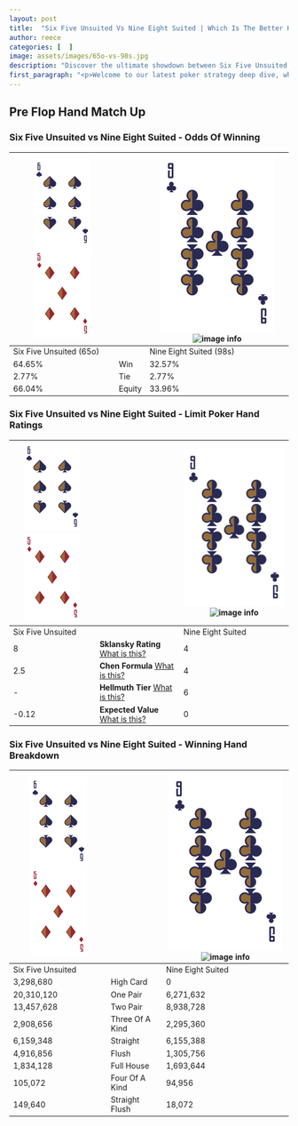 ```yaml
---
layout: post
title:  "Six Five Unsuited Vs Nine Eight Suited | Which Is The Better Hand In Poker? A Complete Guide"
author: reece
categories: [  ]
image: assets/images/65o-vs-98s.jpg
description: "Discover the ultimate showdown between Six Five Unsuited and Nine Eight Suited in poker! Uncover the odds, strategies, and scenarios where one hand triumphs over the other. Get ready to up your poker game with this thrilling analysis."
first_paragraph: "<p>Welcome to our latest poker strategy deep dive, where we're pitting two distinct hands against each other in a high-stakes showdown: Six Five Unsuited vs Nine Eight Suited.</p><p>In the dynamic world of poker, every decision counts, and knowing which hand holds the upper hand is key to your success at the table.</p><p>In this article, we'll dissect these two hands, explore the scenarios where one dominates the other, and equip you with the knowledge to make strategic choices that can tip the odds in your favor.</p><p>Get ready to unravel the intriguing dynamics of these poker hands and elevate your game to new heights.</p>"
---
```




[comment]: # (sp0)

## Pre Flop Hand Match Up

<div class="table hand-ratings" markdown="1"> 



### Six Five Unsuited vs Nine Eight Suited - Odds Of Winning


    
| ![image info](assets/images/hand1/6.png) ![image info](assets/images/hand1/5o.png) |  | ![image info](assets/images/hand2/9.png) ![image info](assets/images/hand2/8s.png) |
| -------- | -------- | -------- |
| Six Five Unsuited (65o) |  | Nine Eight Suited (98s) |
| 64.65% | Win | 32.57% |
| 2.77% | Tie | 2.77% |
| 66.04% | Equity | 33.96% |




[comment]: # (sp1)



### Six Five Unsuited vs Nine Eight Suited - Limit Poker Hand Ratings


    
| ![image info](assets/images/hand1/6.png) ![image info](assets/images/hand1/5o.png) |  | ![image info](assets/images/hand2/9.png) ![image info](assets/images/hand2/8s.png) |
| -------- | -------- | -------- |
| Six Five Unsuited |  | Nine Eight Suited |
| 8 | **Sklansky Rating** [What is this?](/sklansky-rating-explained) | 4 |
| 2.5 | **Chen Formula** [What is this?](/chen-formula-explained) | 4 |
| - | **Hellmuth Tier** [What is this?](/Hellmuth-tier-explained) | 6 |
| -0.12 | **Expected Value** [What is this?](/expected-value-explained) | 0 |




[comment]: # (sp2)



### Six Five Unsuited vs Nine Eight Suited - Winning Hand Breakdown


    
| ![image info](assets/images/hand1/6.png) ![image info](assets/images/hand1/5o.png) |  | ![image info](assets/images/hand2/9.png) ![image info](assets/images/hand2/8s.png) |
| -------- | -------- | -------- |
| Six Five Unsuited |  | Nine Eight Suited |
| 3,298,680 | High Card | 0 |
| 20,310,120 | One Pair | 6,271,632 |
| 13,457,628 | Two Pair | 8,938,728 |
| 2,908,656 | Three Of A Kind | 2,295,360 |
| 6,159,348 | Straight | 6,155,388 |
| 4,916,856 | Flush | 1,305,756 |
| 1,834,128 | Full House | 1,693,644 |
| 105,072 | Four Of A Kind | 94,956 |
| 149,640 | Straight Flush | 18,072 |




[comment]: # (sp3)



</div>

[comment]: # (sp4)



[comment]: # (sp5)

